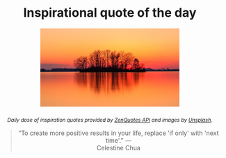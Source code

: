 
<div align="center">

# Inspirational quote of the day

<img src="./data/photo.jpeg" alt="Beautiful nature photo" width="320" height="180">

<sub><i>Daily dose of inspiration quotes provided by [ZenQuotes API](https://zenquotes.io/) and images by [Unsplash](https://unsplash.com/).</i></sub>


<blockquote>&ldquo;To create more positive results in your life, replace 'if only' with 'next time'.&rdquo; &mdash; <footer>Celestine Chua</footer></blockquote>

</div>
